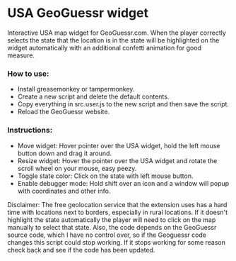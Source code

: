 # USA GeoGuessr widget
Interactive USA map widget for GeoGuessr.com. When the player correctly selects the state that the location is in the state will be highlighted on the widget automatically with an additional confetti animation for good measure.

### How to use:
* Install greasemonkey or tampermonkey.
* Create a new script and delete the default contents.
* Copy everything in src.user.js to the new script and then save the script.
* Reload the GeoGuessr website.

### Instructions:

* Move widget: Hover pointer over the USA widget, hold the left mouse button down and drag it around.
* Resize widget: Hover the pointer over the USA widget and rotate the scroll wheel on your mouse, easy peezy.
* Toggle state color: Click on the state with left mouse button.
* Enable debugger mode: Hold shift over an icon and a window will popup with coordinates and other info.

Disclaimer: The free geolocation service that the extension uses has a hard time with locations next to borders, especially in rural locations. If it doesn't highlight the state automatically the player will need to click on the map manually to select that state. Also, the code depends on the GeoGuessr source code, which I have no control over, so if the Geoguessr code changes this script could stop working. If it stops working for some reason check back and see if the code has been updated. 
